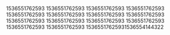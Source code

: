 1536551762593
1536551762593
1536551762593
1536551762593
1536551762593
1536551762593
1536551762593
1536551762593
1536551762593
1536551762593
1536551762593
1536551762593
1536551762593
1536551762593
15365517625931536554144322